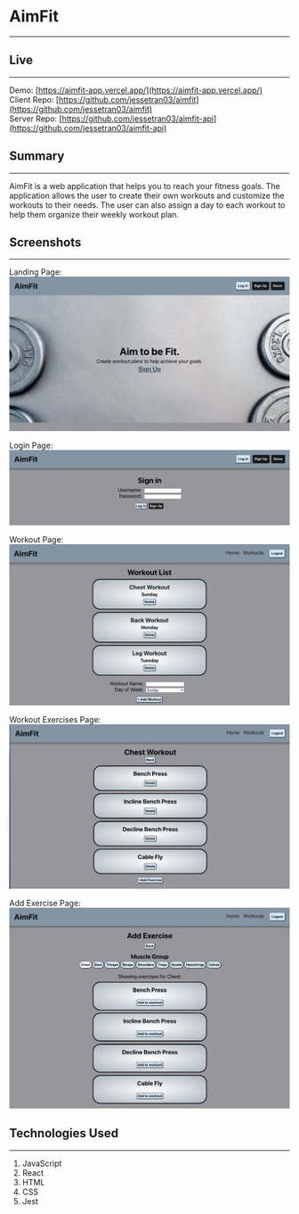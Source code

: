 # AimFit
 * * *
 

 ## Live
 --------------

Demo: [https://aimfit-app.vercel.app/](https://aimfit-app.vercel.app/) </br>
Client Repo: [https://github.com/jessetran03/aimfit](https://github.com/jessetran03/aimfit) </br>
Server Repo: [https://github.com/jessetran03/aimfit-api](https://github.com/jessetran03/aimfit-api)

## Summary
 --------------

 AimFit is a web application that helps you to reach your fitness goals. The application allows the user to create their own workouts and customize the workouts to their needs. The user can also assign a day to each workout to help them organize their weekly workout plan.


 ## Screenshots
  --------------
 Landing Page:
 ![Landing](images/landing-page.jpg)

 Login Page:
 ![Login](images/login-page.jpg)

 Workout Page:
 ![WorkoutList](images/workout-list.jpg)

 Workout Exercises Page:
 ![WorkoutExercises](images/workout-exercises.jpg)

 Add Exercise Page:
 ![AddExercises](images/add-exercises.jpg)


 ## Technologies Used
 --------------

 1. JavaScript
 2. React
 3. HTML
 4. CSS
 5. Jest